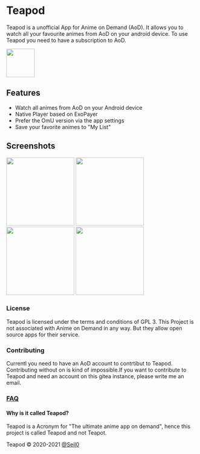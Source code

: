 # Teapod

Teapod is a unofficial App for Anime on Demand (AoD). It allows you to watch all your favourite animes from AoD on your android device. To use Teapod you need to have a subscription to AoD.

[<img src="https://fdroid.gitlab.io/artwork/badge/get-it-on.png" height="75">](https://f-droid.org/de/packages/org.mosad.teapod/)

## Features
* Watch all animes from AoD on your Android device
* Native Player based on ExoPayer
* Prefer the OmU version via the app settings
* Save your favorite animes to "My List"

## Screenshots
[<img src="https://www.mosad.xyz/images/Teapod/Teapod_Home.webp" width=180>](https://www.mosad.xyz/images/Teapod/Teapod_Home.webp)
[<img src="https://www.mosad.xyz/images/Teapod/Teapod_Library.webp" width=180>](https://www.mosad.xyz/images/Teapod/Teapod_Library.webp)
[<img src="https://www.mosad.xyz/images/Teapod/Teapod_Media.webp" width=180>](https://www.mosad.xyz/images/Teapod/Teapod_Media.webp)
[<img src="https://www.mosad.xyz/images/Teapod/Teapod_Search.webp" width=180>](https://www.mosad.xyz/images/Teapod/Teapod_Search.webp)

### License
Teapod is licensed under the terms and conditions of GPL 3. This Project is not associated with Anime on Demand in any way. But they allow open source apps for their service.

### Contributing
Currentl you need to have an AoD account to contrtibut to Teapod. Contributing without on is kind of impossible.If you want to contribute to Teapod and need an account on this gitea instance, please write me an email.

### [FAQ](https://git.mosad.xyz/Seil0/teapod/wiki#hilfe)

#### Why is it called Teapod?
Teapod is a Acronym for "The ultimate anime app on demand", hence this project is called Teapod and not Teapot.

Teapod © 2020-2021 [@Seil0](https://git.mosad.xyz/Seil0)
